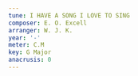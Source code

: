 ```yaml
---
tune: I HAVE A SONG I LOVE TO SING
composer: E. O. Excell
arranger: W. J. K.
year: '-'
meter: C.M
key: G Major
anacrusis: 0
---
```

